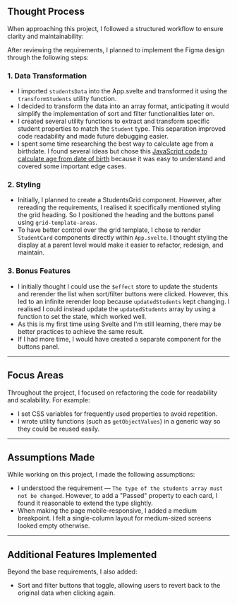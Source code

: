 ## Thought Process

When approaching this project, I followed a structured workflow to ensure clarity and maintainability:

After reviewing the requirements, I planned to implement the Figma design through the following steps:

### 1. Data Transformation

- I imported `studentsData` into the App.svelte and transformed it using the `transformStudents` utility function.
- I decided to transform the data into an array format, anticipating it would simplify the implementation of sort and filter functionalities later on.
- I created several utility functions to extract and transform specific student properties to match the `Student` type. This separation improved code readability and made future debugging easier.
- I spent some time researching the best way to calculate age from a birthdate. I found several ideas but chose this [JavaScript code to calculate age from date of birth](https://frontendinterviewquestions.medium.com/javascript-code-to-calculate-age-from-date-of-birth-ed61e2c88e79) because it was easy to understand and covered some important edge cases.

### 2. Styling

- Initially, I planned to create a StudentsGrid component. However, after rereading the requirements, I realised it specifically mentioned styling the grid heading. So I positioned the heading and the buttons panel using `grid-template-areas`.
- To have better control over the grid template, I chose to render `StudentCard` components directly within `App.svelte`. I thought styling the display at a parent level would make it easier to refactor, redesign, and maintain.

### 3. Bonus Features

- I initially thought I could use the `$effect` store to update the students and rerender the list when sort/filter buttons were clicked. However, this led to an infinite rerender loop because `updatedStudents` kept changing. I realised I could instead update the `updatedStudents` array by using a function to set the state, which worked well.
- As this is my first time using Svelte and I'm still learning, there may be better practices to achieve the same result.
- If I had more time, I would have created a separate component for the buttons panel.

---

## Focus Areas

Throughout the project, I focused on refactoring the code for readability and scalability. For example:

- I set CSS variables for frequently used properties to avoid repetition.
- I wrote utility functions (such as `getObjectValues`) in a generic way so they could be reused easily.

---

## Assumptions Made

While working on this project, I made the following assumptions:

- I understood the requirement — `The type of the students array must not be changed`. However, to add a "Passed" property to each card, I found it reasonable to extend the type slightly.
- When making the page mobile-responsive, I added a medium breakpoint. I felt a single-column layout for medium-sized screens looked empty otherwise.

---

## Additional Features Implemented

Beyond the base requirements, I also added:

- Sort and filter buttons that toggle, allowing users to revert back to the original data when clicking again.
